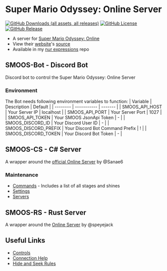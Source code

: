 # Super Mario Odyssey: Online Server
[![GitHub Downloads (all assets, all releases)](https://img.shields.io/github/downloads/SchweGELBin/smoos/total)](https://github.com/SchweGELBin/smoos/releases)
[![GitHub License](https://img.shields.io/github/license/SchweGELBin/smoos)](../LICENSE)
[![GitHub Release](https://img.shields.io/github/v/release/SchweGELBin/smoos)](https://github.com/SchweGELBin/smoos/releases/latest)

- A server for [Super Mario Odyssey: Online](https://github.com/CraftyBoss/SuperMarioOdysseyOnline)
- View their [website](https://smoo.it)'s [source](https://github.com/Istador/smoo.it)
- Available in my [nur expressions](https://github.com/SchweGELBin/nur-expressions) repo


## SMOOS-Bot - Discord Bot
Discord bot to control the Super Mario Odyssey: Online Server

### Environment
The Bot needs following environment variables to function:
| Variable | Description | Default |
| -------- | ----------- | ------- |
| SMOOS_API_HOST | Your Server IP | localhost |
| SMOOS_API_PORT | Your Server Port | 1027 |
| SMOOS_API_TOKEN | Your SMOOS JsonApi Token | - |
| SMOOS_DISCORD_ID | Your Discord User ID | - |
| SMOOS_DISCORD_PREFIX | Your Discord Bot Command Prefix | ! |
| SMOOS_DISCORD_TOKEN | Your Discord Bot Token | - |

## SMOOS-CS - C# Server
A wrapper around the [official Online Server](https://github.com/Sanae6/SmoOnlineServer) by @Sanae6

### Maintenance
- [Commands](https://smoo.it/#/host/commands) - Includes a list of all stages and shines
- [Settings](https://smoo.it/#/host/settings)
- [Servers](https://smoo.it/#/servers)


## SMOOS-RS - Rust Server
A wrapper around the [Online Server](https://github.com/speyejack/smo-multi-rs) by @speyejack

## Useful Links
- [Controls](https://smoo.it/#/faq/101)
- [Connection Help](https://smoo.it/#/faq/102)
- [Hide and Seek Rules](https://smoo.it/#/play/hide-and-seek)
